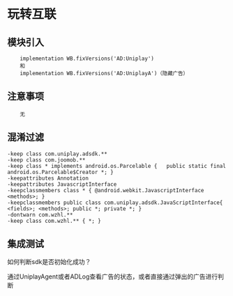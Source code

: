 # 玩转互联

## 模块引入

```text
    implementation WB.fixVersions('AD:Uniplay')
    和
    implementation WB.fixVersions('AD:UniplayA')（隐藏广告）
```

## 注意事项

```text
    无
```

## 混淆过滤

```text
-keep class com.uniplay.adsdk.**
-keep class com.joomob.**
-keep class * implements android.os.Parcelable {   public static final android.os.Parcelable$Creator *; }
-keepattributes Annotation
-keepattributes JavascriptInterface
-keepclassmembers class * { @android.webkit.JavascriptInterface <methods>; }
-keepclassmembers public class com.uniplay.adsdk.JavaScriptInterface{ <fields>; <methods>; public *; private *; }
-dontwarn com.wzhl.**
-keep class com.wzhl.** { *; }
```

## 集成测试

如何判断sdk是否初始化成功？

通过UniplayAgent或者ADLog查看广告的状态，或者直接通过弹出的广告进行判断

